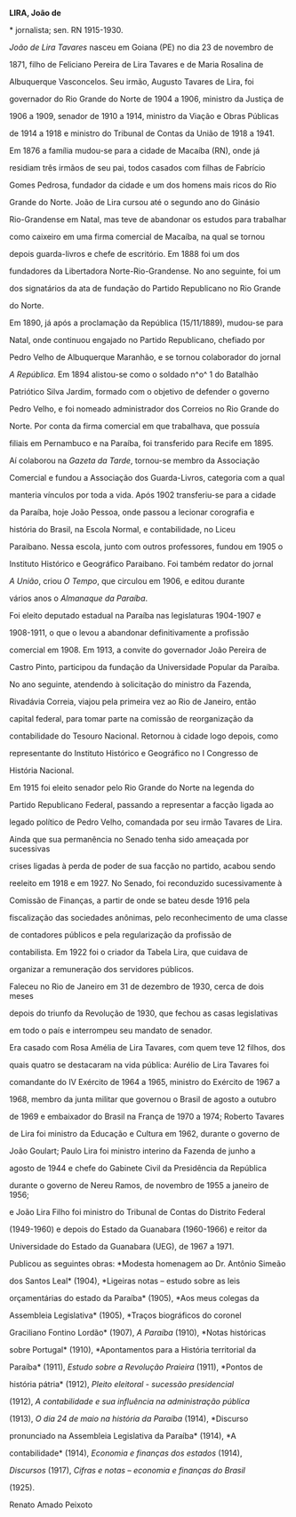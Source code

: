 **LIRA, João de**



\* jornalista; sen. RN 1915-1930.



*João de Lira Tavares* nasceu em Goiana (PE) no dia 23 de novembro de

1871, filho de Feliciano Pereira de Lira Tavares e de Maria Rosalina de

Albuquerque Vasconcelos. Seu irmão, Augusto Tavares de Lira, foi

governador do Rio Grande do Norte de 1904 a 1906, ministro da Justiça de

1906 a 1909, senador de 1910 a 1914, ministro da Viação e Obras Públicas

de 1914 a 1918 e ministro do Tribunal de Contas da União de 1918 a 1941.



Em 1876 a família mudou-se para a cidade de Macaíba (RN), onde já

residiam três irmãos de seu pai, todos casados com filhas de Fabrício

Gomes Pedrosa, fundador da cidade e um dos homens mais ricos do Rio

Grande do Norte. João de Lira cursou até o segundo ano do Ginásio

Rio-Grandense em Natal, mas teve de abandonar os estudos para trabalhar

como caixeiro em uma firma comercial de Macaíba, na qual se tornou

depois guarda-livros e chefe de escritório. Em 1888 foi um dos

fundadores da Libertadora Norte-Rio-Grandense. No ano seguinte, foi um

dos signatários da ata de fundação do Partido Republicano no Rio Grande

do Norte.



Em 1890, já após a proclamação da República (15/11/1889), mudou-se para

Natal, onde continuou engajado no Partido Republicano, chefiado por

Pedro Velho de Albuquerque Maranhão, e se tornou colaborador do jornal

*A República*. Em 1894 alistou-se como o soldado n^o^ 1 do Batalhão

Patriótico Silva Jardim, formado com o objetivo de defender o governo

Pedro Velho, e foi nomeado administrador dos Correios no Rio Grande do

Norte. Por conta da firma comercial em que trabalhava, que possuía

filiais em Pernambuco e na Paraíba, foi transferido para Recife em 1895.

Aí colaborou na *Gazeta da Tarde*, tornou-se membro da Associação

Comercial e fundou a Associação dos Guarda-Livros, categoria com a qual

manteria vínculos por toda a vida. Após 1902 transferiu-se para a cidade

da Paraíba, hoje João Pessoa, onde passou a lecionar corografia e

história do Brasil, na Escola Normal, e contabilidade, no Liceu

Paraibano. Nessa escola, junto com outros professores, fundou em 1905 o

Instituto Histórico e Geográfico Paraibano. Foi também redator do jornal

*A União*, criou *O Tempo*, que circulou em 1906, e editou durante

vários anos o *Almanaque da Paraíba*.



Foi eleito deputado estadual na Paraíba nas legislaturas 1904-1907 e

1908-1911, o que o levou a abandonar definitivamente a profissão

comercial em 1908. Em 1913, a convite do governador João Pereira de

Castro Pinto, participou da fundação da Universidade Popular da Paraíba.

No ano seguinte, atendendo à solicitação do ministro da Fazenda,

Rivadávia Correia, viajou pela primeira vez ao Rio de Janeiro, então

capital federal, para tomar parte na comissão de reorganização da

contabilidade do Tesouro Nacional. Retornou à cidade logo depois, como

representante do Instituto Histórico e Geográfico no I Congresso de

História Nacional.



Em 1915 foi eleito senador pelo Rio Grande do Norte na legenda do

Partido Republicano Federal, passando a representar a facção ligada ao

legado político de Pedro Velho, comandada por seu irmão Tavares de Lira.

Ainda que sua permanência no Senado tenha sido ameaçada por sucessivas

crises ligadas à perda de poder de sua facção no partido, acabou sendo

reeleito em 1918 e em 1927. No Senado, foi reconduzido sucessivamente à

Comissão de Finanças, a partir de onde se bateu desde 1916 pela

fiscalização das sociedades anônimas, pelo reconhecimento de uma classe

de contadores públicos e pela regularização da profissão de

contabilista. Em 1922 foi o criador da Tabela Lira, que cuidava de

organizar a remuneração dos servidores públicos.



Faleceu no Rio de Janeiro em 31 de dezembro de 1930, cerca de dois meses

depois do triunfo da Revolução de 1930, que fechou as casas legislativas

em todo o país e interrompeu seu mandato de senador.



Era casado com Rosa Amélia de Lira Tavares, com quem teve 12 filhos, dos

quais quatro se destacaram na vida pública: Aurélio de Lira Tavares foi

comandante do IV Exército de 1964 a 1965, ministro do Exército de 1967 a

1968, membro da junta militar que governou o Brasil de agosto a outubro

de 1969 e embaixador do Brasil na França de 1970 a 1974; Roberto Tavares

de Lira foi ministro da Educação e Cultura em 1962, durante o governo de

João Goulart; Paulo Lira foi ministro interino da Fazenda de junho a

agosto de 1944 e chefe do Gabinete Civil da Presidência da República

durante o governo de Nereu Ramos, de novembro de 1955 a janeiro de 1956;

e João Lira Filho foi ministro do Tribunal de Contas do Distrito Federal

(1949-1960) e depois do Estado da Guanabara (1960-1966) e reitor da

Universidade do Estado da Guanabara (UEG), de 1967 a 1971.



Publicou as seguintes obras: *Modesta homenagem ao Dr. Antônio Simeão

dos Santos Leal* (1904), *Ligeiras notas – estudo sobre as leis

orçamentárias do estado da Paraíba* (1905), *Aos meus colegas da

Assembleia Legislativa* (1905), *Traços biográficos do coronel

Graciliano Fontino Lordão* (1907), *A Paraíba* (1910), *Notas históricas

sobre Portugal* (1910), *Apontamentos para a História territorial da

Paraíba* (1911), *Estudo sobre a Revolução Praieira* (1911), *Pontos de

história pátria* (1912), *Pleito eleitoral - sucessão presidencial*

(1912), *A contabilidade e sua influência na administração pública*

(1913), *O dia 24 de maio na história da Paraíba* (1914), *Discurso

pronunciado na Assembleia Legislativa da Paraíba* (1914), *A

contabilidade* (1914), *Economia e finanças dos estados* (1914),

*Discursos* (1917), *Cifras e notas – economia e finanças do Brasil*

(1925).



Renato Amado Peixoto



